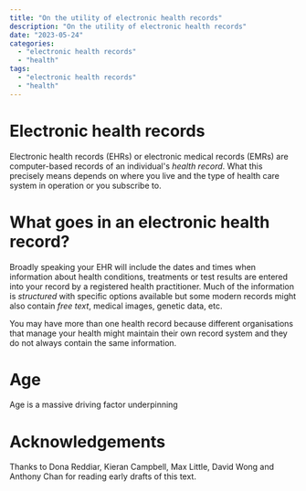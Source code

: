 ```yaml
---
title: "On the utility of electronic health records"
description: "On the utility of electronic health records"
date: "2023-05-24"
categories:
  - "electronic health records"
  - "health"
tags:
  - "electronic health records"
  - "health"
---
```


# Electronic health records 

Electronic health records (EHRs) or electronic medical records (EMRs) are computer-based records of an individual's *health record*. What this precisely means depends on where you live and the type of health care system in operation or you subscribe to. 

# What goes in an electronic health record?

Broadly speaking your EHR will include the dates and times when information about health conditions, treatments or test results are entered into your record by a registered health practitioner. Much of the information is *structured* with specific options available but some modern records might also contain *free text*, medical images, genetic data, etc.

You may have more than one health record because different organisations that manage your health might maintain their own record system and they do not always contain the same information. 

# Age

Age is a massive driving factor underpinning 




# Acknowledgements

Thanks to Dona Reddiar, Kieran Campbell, Max Little, David Wong and Anthony Chan for reading early drafts of this text.


